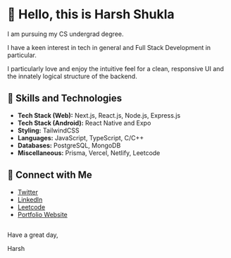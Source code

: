 # 👋 Hello, this is Harsh Shukla

I am pursuing my CS undergrad degree.

I have a keen interest in tech in general and Full Stack Development in particular.

I particularly love and enjoy the intuitive feel for a clean, responsive UI and the innately logical structure of the backend.

## 💼 Skills and Technologies

- **Tech Stack (Web):** Next.js, React.js, Node.js, Express.js
- **Tech Stack (Android):** React Native and Expo
- **Styling:** TailwindCSS
- **Languages:** JavaScript, TypeScript, C/C++
- **Databases:** PostgreSQL, MongoDB
- **Miscellaneous:** Prisma, Vercel, Netlify, Leetcode

## 🔗 Connect with Me

- [Twitter](https://twitter.com/PrgrmrShukla)
- [LinkedIn](https://www.linkedin.com/in/harsh-s-274277255)
- [Leetcode](https://leetcode.com/harshshukla_123)
- [Portfolio Website](https://harsh-shukla-portfolio-website.netlify.app)




##
Have a great day,

Harsh
